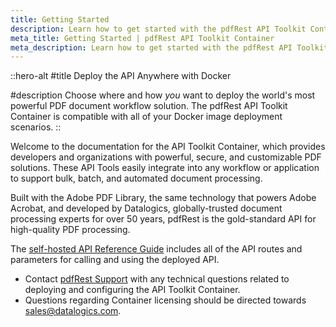 ```yaml
---
title: Getting Started
description: Learn how to get started with the pdfRest API Toolkit Container to support PDF processing with a containerized solution.
meta_title: Getting Started | pdfRest API Toolkit Container
meta_description: Learn how to get started with the pdfRest API Toolkit Container to support PDF processing with a containerized solution.
---
```


::hero-alt
#title
Deploy the API Anywhere with Docker

#description
Choose where and how *you* want to deploy the world's most powerful PDF document workflow solution. The pdfRest API Toolkit Container is compatible with all of your Docker image deployment scenarios.
::

Welcome to the documentation for the API Toolkit Container, which provides developers and organizations with powerful, secure, and customizable PDF solutions. These API Tools easily integrate into any workflow or application to support bulk, batch, and automated document processing.

Built with the Adobe PDF Library, the same technology that powers Adobe Acrobat, and developed by Datalogics, globally-trusted document processing experts for over 50 years, pdfRest is the gold-standard API for high-quality PDF processing.

The [self-hosted API Reference Guide](/pdfrest-api-toolkit-container/api-reference-guide/) includes all of the API routes and parameters for calling and using the deployed API.

- Contact [pdfRest Support](https://pdfrest.com/support/) with any technical questions related to deploying and configuring the API Toolkit Container.
- Questions regarding Container licensing should be directed towards <sales@datalogics.com>.
